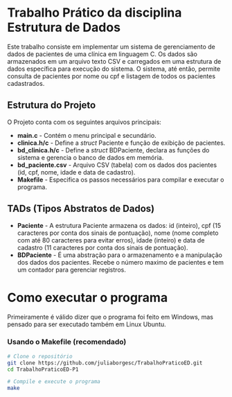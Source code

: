# Trabalho Prático da disciplina Estrutura de Dados

Este trabalho consiste em implementar um sistema de gerenciamento de dados de pacientes de uma clínica em linguagem C. Os dados são armazenados em um arquivo texto CSV e carregados em uma estrutura de dados específica para execução do sistema. O sistema, até então, permite consulta de pacientes por nome ou cpf e listagem de todos os pacientes cadastrados.

## Estrutura do Projeto

O Projeto conta com os seguintes arquivos principais: 

- **main.c** -	Contém o menu principal e secundário.    
- **clinica.h/c** - 	Define a *struct* Paciente e função de exibição de pacientes.    
- **bd_clinica.h/c** - Define a *struct* BDPaciente, declara as funções do sistema e gerencia o banco de dados em memória.    
- **bd_paciente.csv** - Arquivo CSV (tabela) com os dados dos pacientes (id, cpf, nome, idade e data de cadastro).    
- **Makefile** -  Especifica os passos necessários para compilar e executar o programa.     

## TADs (Tipos Abstratos de Dados)

- **Paciente** - A estrutura Paciente armazena os dados: id (inteiro), cpf (15 caracteres por conta dos sinais de pontuação), nome (nome completo com até 80 caracteres para evitar erros), idade (inteiro) e data de cadastro (11 caracteres por conta dos sinais de pontuação).     
- **BDPaciente** - É uma abstração para o armazenamento e a manipulação dos dados dos pacientes. Recebe o número maximo de pacientes e tem um contador para gerenciar registros.    


# Como executar o programa

Primeiramente é válido dizer que o programa foi feito em Windows, mas pensado para ser executado também em Linux Ubuntu.

###  Usando o Makefile (recomendado)
```bash
# Clone o repositório 
git clone https://github.com/juliaborgesc/TrabalhoPraticoED.git
cd TrabalhoPraticoED-P1

# Compile e execute o programa
make
